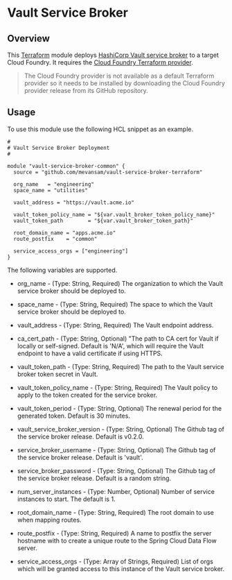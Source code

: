 # Vault Service Broker

## Overview

This [Terraform](https://www.terraform.io/) module deploys [HashiCorp Vault service broker](https://github.com/hashicorp/vault) to a target Cloud Foundry. It requires the [Cloud Foundry Terraform provider](https://github.com/mevansam/terraform-provider-cloudfoundry).

> The Cloud Foundry provider is not available as a default Terraform provider so it needs to be installed by downloading the Cloud Foundry provider release from its GitHub repository.

## Usage

To use this module use the following HCL snippet as an example. 

```
#
# Vault Service Broker Deployment
#

module "vault-service-broker-common" {
  source = "github.com/mevansam/vault-service-broker-terraform"

  org_name   = "engineering"
  space_name = "utilities"

  vault_address = "https://vault.acme.io"

  vault_token_policy_name = "${var.vault_broker_token_policy_name}"
  vault_token_path        = "${var.vault_broker_token_path}"

  root_domain_name = "apps.acme.io"
  route_postfix    = "common"

  service_access_orgs = ["engineering"]
}
```

The following variables are supported.

* org_name - (Type: String, Required) The organization to which the Vault service broker should be deployed to.

* space_name - (Type: String, Required) The space to which the Vault service broker should be deployed to.

* vault_address - (Type: String, Required) The Vault endpoint address.

* ca_cert_path - (Type: String, Optional) "The path to CA cert for Vault if locally or self-signed. Default is 'N/A', which will require the Vault endpoint to have a valid certificate if using HTTPS.

* vault_token_path - (Type: String, Required) The path to the Vault service broker token secret in Vault.

* vault_token_policy_name - (Type: String, Required) The Vault policy to apply to the token created for the service broker.

* vault_token_period - (Type: String, Optional) The renewal period for the generated token. Default is 30 minutes.

* vault_service_broker_version - (Type: String, Optional) The Github tag of the service broker release. Default is v0.2.0.

* service_broker_username - (Type: String, Optional) The Github tag of the service broker release. Default is 'vault'.

* service_broker_password - (Type: String, Optional) The Github tag of the service broker release. Default is a random string.

* num_server_instances - (Type: Number, Optional) Number of service instances to start. The default is 1.

* root_domain_name - (Type: String, Required) The root domain to use when mapping routes.

* route_postfix - (Type: String, Required) A name to postfix the server hostname with to create a unique route to the Spring Cloud Data Flow server.

* service_access_orgs - (Type: Array of Strings, Required) List of orgs which will be granted access to this instance of the Vault service broker.